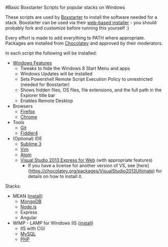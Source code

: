 #Basic Boxstarter Scripts for popular stacks on Windows

These scripts are used by [Boxstarter](http://boxstarter.org/) to install the software needed for a stack.
Boxstarter can be used via their [web-based installer](http://boxstarter.org/WebLauncher) - you should probably fork and customize before running this yourself :) 

Every effort is made to add everything to PATH where appropriate. Packages are installed from [Chocolatey](https://chocolatey.org/packages) and approved by their moderators. 

In each script the following will be installed:
* [Windows Features](http://boxstarter.org/WinConfig)
  * Tweaks to hide the Windows 8 Start Menu and apps
  * Windows Updates will be installed
  * Sets Powershell Remote Script Execution Policy to unrestricted (needed for Boxstarter)
  * Shows hidden files, OS files, file extensions, and the full path in the Explorer title bar
  * Enables Remote Desktop
* Browsers
  * [Firefox](https://chocolatey.org/packages/Firefox)
  * [Chrome](https://chocolatey.org/packages/GoogleChrome)
* Tools
  * [Git](https://chocolatey.org/packages/git)
  * [Fiddler4](https://chocolatey.org/packages/fiddler4)
* (Optional) IDE
  * [Sublime 3](https://chocolatey.org/packages/SublimeText3)
  * [Vim](https://chocolatey.org/packages/vim)
  * [Atom](https://chocolatey.org/packages/Atom)
  * [Visual Studio 2013 Express for Web](https://chocolatey.org/packages/VisualStudio2013ExpressWeb)  (with appropriate features)
    * If you have a license for another version of VS, see [here] (https://chocolatey.org/packages/VisualStudio2013Ultimate) for details on how to install it. 

Stacks:
* MEAN ([install]())
  * [MongoDB](https://chocolatey.org/packages/mongodb)
  * [Node.js](https://chocolatey.org/packages/nodejs)
  * Express 
  * Angular
* WIMP - LAMP for Windows IIS ([install]())
  * IIS with CGI
  * [MySQL](https://chocolatey.org/packages/mysql)
  * [PHP](https://chocolatey.org/packages/php)